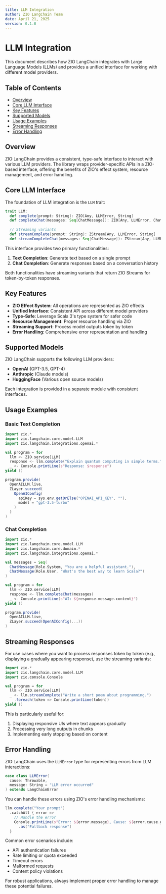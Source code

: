 ```yaml
---
title: LLM Integration
author: ZIO LangChain Team
date: April 21, 2025
version: 0.1.0
---
```


# LLM Integration

This document describes how ZIO LangChain integrates with Large Language Models (LLMs) and provides a unified interface for working with different model providers.

## Table of Contents

- [Overview](#overview)
- [Core LLM Interface](#core-llm-interface)
- [Key Features](#key-features)
- [Supported Models](#supported-models)
- [Usage Examples](#usage-examples)
- [Streaming Responses](#streaming-responses)
- [Error Handling](#error-handling)

## Overview

ZIO LangChain provides a consistent, type-safe interface to interact with various LLM providers. The library wraps provider-specific APIs in a ZIO-based interface, offering the benefits of ZIO's effect system, resource management, and error handling.

## Core LLM Interface

The foundation of LLM integration is the `LLM` trait:

```scala
trait LLM:
  def complete(prompt: String): ZIO[Any, LLMError, String]
  def completeChat(messages: Seq[ChatMessage]): ZIO[Any, LLMError, ChatResponse]
  
  // Streaming variants
  def streamComplete(prompt: String): ZStream[Any, LLMError, String]
  def streamCompleteChat(messages: Seq[ChatMessage]): ZStream[Any, LLMError, ChatResponse]
```

This interface provides two primary functionalities:

1. **Text Completion**: Generate text based on a single prompt
2. **Chat Completion**: Generate responses based on a conversation history

Both functionalities have streaming variants that return ZIO Streams for token-by-token responses.

## Key Features

- **ZIO Effect System**: All operations are represented as ZIO effects
- **Unified Interface**: Consistent API across different model providers
- **Type-Safe**: Leverage Scala 3's type system for safer code
- **Resource Management**: Proper resource handling via ZIO
- **Streaming Support**: Process model outputs token by token
- **Error Handling**: Comprehensive error representation and handling

## Supported Models

ZIO LangChain supports the following LLM providers:

- **OpenAI** (GPT-3.5, GPT-4)
- **Anthropic** (Claude models)
- **HuggingFace** (Various open source models)

Each integration is provided in a separate module with consistent interfaces.

## Usage Examples

### Basic Text Completion

```scala
import zio.*
import zio.langchain.core.model.LLM
import zio.langchain.integrations.openai.*

val program = for
  llm <- ZIO.service[LLM]
  response <- llm.complete("Explain quantum computing in simple terms.")
  _ <- Console.printLine(s"Response: $response")
yield ()

program.provide(
  OpenAILLM.live,
  ZLayer.succeed(
    OpenAIConfig(
      apiKey = sys.env.getOrElse("OPENAI_API_KEY", ""),
      model = "gpt-3.5-turbo"
    )
  )
)
```

### Chat Completion

```scala
import zio.*
import zio.langchain.core.model.LLM
import zio.langchain.core.domain.*
import zio.langchain.integrations.openai.*

val messages = Seq(
  ChatMessage(Role.System, "You are a helpful assistant."),
  ChatMessage(Role.User, "What's the best way to learn Scala?")
)

val program = for
  llm <- ZIO.service[LLM]
  response <- llm.completeChat(messages)
  _ <- Console.printLine(s"AI: ${response.message.content}")
yield ()

program.provide(
  OpenAILLM.live,
  ZLayer.succeed(OpenAIConfig(...))
)
```

## Streaming Responses

For use cases where you want to process responses token by token (e.g., displaying a gradually appearing response), use the streaming variants:

```scala
import zio.*
import zio.langchain.core.model.LLM
import zio.console.Console

val program = for
  llm <- ZIO.service[LLM]
  _ <- llm.streamComplete("Write a short poem about programming.")
    .foreach(token => Console.printLine(token))
yield ()
```

This is particularly useful for:

1. Displaying responsive UIs where text appears gradually
2. Processing very long outputs in chunks
3. Implementing early stopping based on content

## Error Handling

ZIO LangChain uses the `LLMError` type for representing errors from LLM interactions:

```scala
case class LLMError(
  cause: Throwable,
  message: String = "LLM error occurred"
) extends LangChainError
```

You can handle these errors using ZIO's error handling mechanisms:

```scala
llm.complete("Your prompt")
  .catchAll { error =>
    // Handle the error
    Console.printLine(s"Error: ${error.message}, Cause: ${error.cause.getMessage}")
      .as("Fallback response")
  }
```

Common error scenarios include:

- API authentication failures
- Rate limiting or quota exceeded
- Timeout errors
- Malformed requests
- Content policy violations

For robust applications, always implement proper error handling to manage these potential failures.